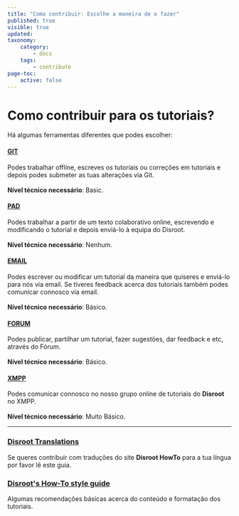 ```yaml
---
title: "Como contribuir: Escolhe a maneira de o fazer"
published: true
visible: true
updated:
taxonomy:
    category:
        - docs
    tags:
        - contribute
page-toc:
    active: false
---
```


# Como contribuir para os tutoriais?

Há algumas ferramentas diferentes que podes escolher:

#### [GIT](/contribute/git)
Podes trabalhar offline, escreves os tutoriais ou correções em tutoriais e depois podes submeter as tuas alterações via Git.<br><br>**Nível técnico necessário**: Basic.

#### [PAD](/contribute/pad)
Podes trabalhar a partir de um texto colaborativo online, escrevendo e modificando o tutorial e depois enviá-lo à equipa do Disroot.<br><br>**Nível técnico necessário**: Nenhum.

#### [EMAIL](/contribute/email)
Podes escrever ou modificar um tutorial da maneira que quiseres e enviá-lo para nós via email. Se tiveres feedback acerca dos tutoriais também podes comunicar connosco via email.<br><br>**Nível técnico necessário**: Básico.

#### [FORUM](/contribute/forum)
Podes publicar, partilhar um tutorial, fazer sugestões, dar feedback e etc, através do Fórum. <br><br>**Nível técnico necessário**: Básico.

#### [XMPP](/contribute/xmpp)
Podes comunicar connosco no nosso grupo online de tutoriais do **Disroot** no XMPP.<br><br>**Nível técnico necessário**: Muito Básico.

----
### [Disroot Translations](/contribute/translations_procedure)
Se queres contribuir com traduções do site **Disroot HowTo** para a tua língua por favor lê este guia. 

### [Disroot's How-To style guide](/contribute/styleguide)
Algumas recomendações básicas acerca do conteúdo e formatação dos tutoriais.
